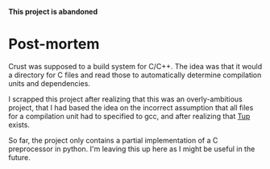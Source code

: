 **This project is abandoned**

# Post-mortem

Crust was supposed to a build system for C/C++. The idea was that it would a directory for C files and read those to automatically determine compilation units and dependencies. 

I scrapped this project after realizing that this was an overly-ambitious project, that I had based the idea on the incorrect assumption that all files for a compilation unit had to specified to gcc, and after realizing that [Tup](http://gittup.org/tup/) exists.

So far, the project only contains a partial implementation of a C preprocessor in python. I'm leaving this up here as I might be useful in the future.
